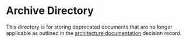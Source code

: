 # Archive Directory

This directory is for storing deprecated documents that are no longer applicable as outlined in the [architecture documentation](https://github.com/mygainwell/ets-architecture/blob/main/architecture-decision-records/technical-docs.md) decision record.

